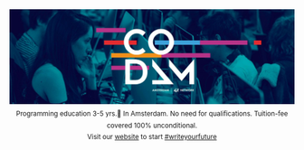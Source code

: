 
<div align="center">
  <img src="../assets/1500x500.jpeg" alt="CodamBanner">
</div>

<div align="center">
	<sub>
	Programming education 3-5 yrs.📍 In Amsterdam. No need for qualifications. Tuition-fee covered 100% unconditional.
	</sub>
	</br>
	<sub>
	Visit our <a href="https://www.codam.nl/">website</a> to start <a href="https://twitter.com/search?q=%23writeyourfuture&src=hashtag_click">#writeyourfuture</a>
	</sub>
</div>
